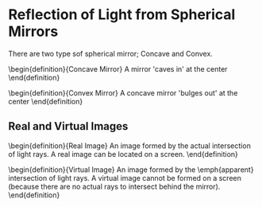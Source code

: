 # Reflection of Light from Spherical Mirrors



There are two type sof spherical mirror; Concave and Convex.

\begin{definition}{Concave Mirror}
A mirror 'caves in' at the center
\end{definition}

\begin{definition}{Convex Mirror}
A concave mirror 'bulges out' at the center
\end{definition}

## Real and Virtual Images

\begin{definition}{Real Image}
An image formed by the actual intersection of light rays. A real image can be located on a screen.
\end{definition}

\begin{definition}{Virtual Image}
An image formed by the \emph{apparent} intersection of light rays.
A virtual image cannot be formed on a screen (because there are no actual rays to intersect behind the mirror).
\end{definition}


